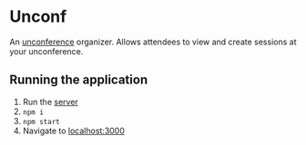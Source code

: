 # Unconf
An [unconference](https://en.wikipedia.org/wiki/Unconference) organizer.  Allows attendees to view and create sessions at your unconference.

## Running the application
1. Run the [server](https://github.com/Harlantr/unconf-server)
1. `npm i`
1. `npm start`
1. Navigate to [localhost:3000](localhost:3000)
